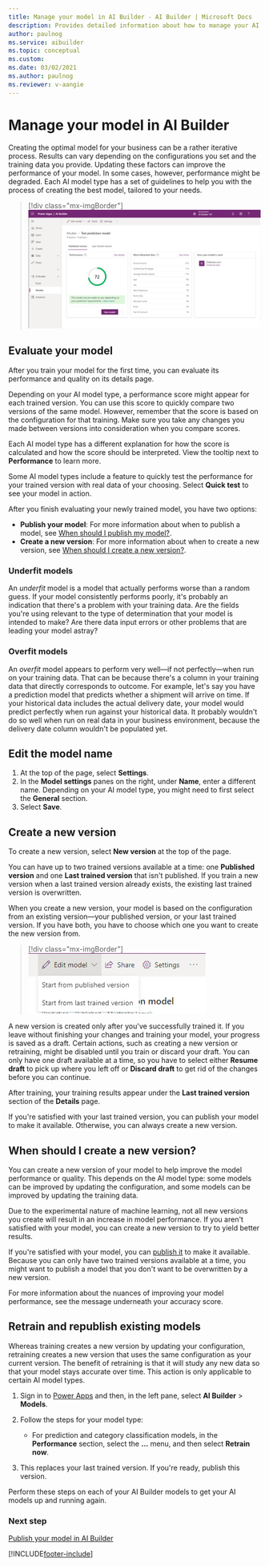 ```yaml
---
title: Manage your model in AI Builder - AI Builder | Microsoft Docs
description: Provides detailed information about how to manage your AI models in AI Builder.
author: paulnog
ms.service: aibuilder
ms.topic: conceptual
ms.custom: 
ms.date: 03/02/2021
ms.author: paulnog
ms.reviewer: v-aangie
---
```


# Manage your model in AI Builder

Creating the optimal model for your business can be a rather iterative process. Results can vary depending on the configurations you set and the training data you provide. Updating these factors can improve the performance of your model. In some cases, however, performance might be degraded. Each AI model type has a set of guidelines to help you with the process of creating the best model, tailored to your needs.

> [!div class="mx-imgBorder"]
> ![Manage AI model screen.](media/manage-model.png "Manage AI model screen")

## Evaluate your model

After you train your model for the first time, you can evaluate its performance and quality on its details page.

Depending on your AI model type, a performance score might appear for each trained version. You can use this score to quickly compare two versions of the same model. However, remember that the score is based on the configuration for that training. Make sure you take any changes you made between versions into consideration when you compare scores.

Each AI model type has a different explanation for how the score is calculated and how the score should be interpreted. View the tooltip next to **Performance** to learn more.

Some AI model types include a feature to quickly test the performance for your trained version with real data of your choosing. Select **Quick test** to see your model in action.

After you finish evaluating your newly trained model, you have two options:

- **Publish your model**: For more information about when to publish a model, see [When should I publish my model?](publish-model.md#when-should-i-publish-my-model).
- **Create a new version**: For more information about when to create a new version, see [When should I create a new version?](#when-should-i-create-a-new-version).

### Underfit models

An _underfit_ model is a model that actually performs worse than a random guess. If your model consistently performs poorly, it's probably an indication that there's a problem with your training data. Are the fields you're using relevant to the type of determination that your model is intended to make? Are there data input errors or other problems that are leading your model astray?

### Overfit models

An _overfit_ model appears to perform very well&mdash;if not perfectly&mdash;when run on your training data. That can be because there's a column in your training data that directly corresponds to outcome. For example, let's say you have a prediction model that predicts whether a shipment will arrive on time. If your historical data includes the actual delivery date, your model would predict perfectly when run against your historical data. It probably wouldn't do so well when run on real data in your business environment, because the delivery date column wouldn't be populated yet.

## Edit the model name

1. At the top of the page, select **Settings**.
2. In the **Model settings** panes on the right, under **Name**, enter a different name. Depending on your AI model type, you might need to first select the **General** section.
3. Select **Save**.

## Create a new version

To create a new version, select **New version** at the top of the page.

You can have up to two trained versions available at a time: one **Published version** and one **Last trained version** that isn't published. If you train a new version when a last trained version already exists, the existing last trained version is overwritten.

When you create a new version, your model is based on the configuration from an existing version—your published version, or your last trained version. If you have both, you have to choose which one you want to create the new version from.

> [!div class="mx-imgBorder"]
> ![New version menu.](media/new-version-menu.png "New version menu")

A new version is created only after you've successfully trained it. If you leave without finishing your changes and training your model, your progress is saved as a draft. Certain actions, such as creating a new version or retraining, might be disabled until you train or discard your draft. You can only have one draft available at a time, so you have to select either **Resume draft** to pick up where you left off or **Discard draft** to get rid of the changes before you can continue.

After training, your training results appear under the **Last trained version** section of the **Details** page.

If you're satisfied with your last trained version, you can publish your model to make it available. Otherwise, you can always create a new version.

## When should I create a new version?

You can create a new version of your model to help improve the model performance or quality. This depends on the AI model type: some models can be improved by updating the configuration, and some models can be improved by updating the training data.

Due to the experimental nature of machine learning, not all new versions you create will result in an increase in model performance. If you aren't satisfied with your model, you can create a new version to try to yield better results.

If you're satisfied with your model, you can [publish it](publish-model.md) to make it available. Because you can only have two trained versions available at a time, you might want to publish a model that you don't want to be overwritten by a new version.

For more information about the nuances of improving your model performance, see the message underneath your accuracy score.

## Retrain and republish existing models

Whereas training creates a new version by updating your configuration, retraining creates a new version that uses the same configuration as your current version. The benefit of retraining is that it will study any new data so that your model stays accurate over time. This action is only applicable to certain AI model types.

1. Sign in to [Power Apps](https://make.powerapps.com/) and then, in the left pane, select **AI Builder** > **Models**.
1. Follow the steps for your model type:<!--This organization is pretty awkward. Is it just a way to make this section easy to expand when other model types get this functionality? I think it might be better to preface this whole procedure with a note that it applies to prediction and category classification models only, then switch it around when other models get on board.-->
    - For prediction and category classification models, in the **Performance** section, select the **…** menu, and then select **Retrain now**.

1. This replaces your last trained version. If you're ready, publish this version.

Perform these steps on each of your AI Builder models to get your AI models up and running again.

### Next step

[Publish your model in AI Builder](publish-model.md)


[!INCLUDE[footer-include](includes/footer-banner.md)]